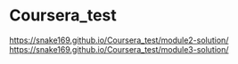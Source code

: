 # Coursera_test
https://snake169.github.io/Coursera_test/module2-solution/
<br>
https://snake169.github.io/Coursera_test/module3-solution/
